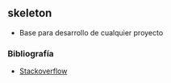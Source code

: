 ## skeleton
- Base para desarrollo de cualquier proyecto


### Bibliografía
- [Stackoverflow](https://stackoverflow.com/questions/6323860/sibling-package-imports/50193944#50193944)
